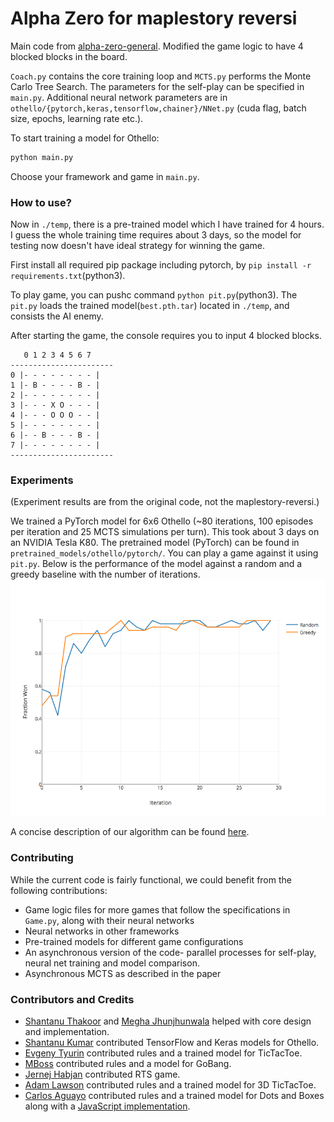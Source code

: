 # Alpha Zero for maplestory reversi

Main code from [alpha-zero-general](https://github.com/suragnair/alpha-zero-general).
Modified the game logic to have 4 blocked blocks in the board.

```Coach.py``` contains the core training loop and ```MCTS.py``` performs the Monte Carlo Tree Search. The parameters for the self-play can be specified in ```main.py```. Additional neural network parameters are in ```othello/{pytorch,keras,tensorflow,chainer}/NNet.py``` (cuda flag, batch size, epochs, learning rate etc.). 

To start training a model for Othello:
```bash
python main.py
```
Choose your framework and game in ```main.py```.


### How to use?

Now in ```./temp```, there is a pre-trained model which I have trained for 4 hours.
I guess the whole training time requires about 3 days, so the model for testing now doesn't have ideal strategy for winning the game.

First install all required pip package including pytorch, by ```pip install -r requirements.txt```(python3).

To play game, you can pushc command ```python pit.py```(python3).
The ```pit.py``` loads the trained model(```best.pth.tar```) located in ```./temp```, and consists the AI enemy.

After starting the game, the console requires you to input 4 blocked blocks.
```
   0 1 2 3 4 5 6 7 
-----------------------
0 |- - - - - - - - |
1 |- B - - - - B - |
2 |- - - - - - - - |
3 |- - - X O - - - |
4 |- - - O O O - - |
5 |- - - - - - - - |
6 |- - B - - - B - |
7 |- - - - - - - - |
-----------------------
```


### Experiments

(Experiment results are from the original code, not the maplestory-reversi.)

We trained a PyTorch model for 6x6 Othello (~80 iterations, 100 episodes per iteration and 25 MCTS simulations per turn). This took about 3 days on an NVIDIA Tesla K80. The pretrained model (PyTorch) can be found in ```pretrained_models/othello/pytorch/```. You can play a game against it using ```pit.py```. Below is the performance of the model against a random and a greedy baseline with the number of iterations.
![alt tag](https://github.com/suragnair/alpha-zero-general/raw/master/pretrained_models/6x6.png)

A concise description of our algorithm can be found [here](https://github.com/suragnair/alpha-zero-general/raw/master/pretrained_models/writeup.pdf).

### Contributing
While the current code is fairly functional, we could benefit from the following contributions:
* Game logic files for more games that follow the specifications in ```Game.py```, along with their neural networks
* Neural networks in other frameworks
* Pre-trained models for different game configurations
* An asynchronous version of the code- parallel processes for self-play, neural net training and model comparison. 
* Asynchronous MCTS as described in the paper

### Contributors and Credits
* [Shantanu Thakoor](https://github.com/ShantanuThakoor) and [Megha Jhunjhunwala](https://github.com/jjw-megha) helped with core design and implementation.
* [Shantanu Kumar](https://github.com/SourKream) contributed TensorFlow and Keras models for Othello.
* [Evgeny Tyurin](https://github.com/evg-tyurin) contributed rules and a trained model for TicTacToe.
* [MBoss](https://github.com/1424667164) contributed rules and a model for GoBang.
* [Jernej Habjan](https://github.com/JernejHabjan) contributed RTS game.
* [Adam Lawson](https://github.com/goshawk22) contributed rules and a trained model for 3D TicTacToe.
* [Carlos Aguayo](https://github.com/carlos-aguayo) contributed rules and a trained model for Dots and Boxes along with a [JavaScript implementation](https://github.com/carlos-aguayo/carlos-aguayo.github.io/tree/master/alphazero).

